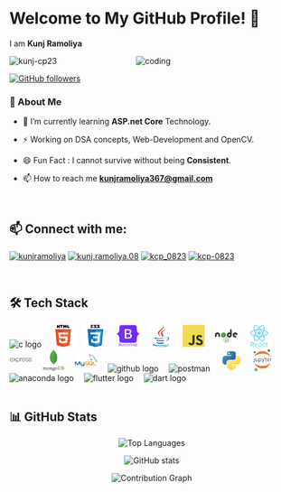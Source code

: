 <!--Hi there 👋-->

<!--
**KUNJ-CP23/KUNJ-CP23** is a ✨ _special_ ✨ repository because its `README.md` (this file) appears on your GitHub profile.

Here are some ideas to get you started:

- 🔭 I’m currently working on ...
- 🌱 I’m currently learning ...
- 👯 I’m looking to collaborate on ...
- 🤔 I’m looking for help with ...
- 💬 Ask me about ...
- 📫 How to reach me: ...
- 😄 Pronouns: ...
- ⚡ Fun fact: ...
-->
# Welcome to My GitHub Profile! 👋

<!--<div align="center">
  <img src="https://github.com/KUNJ-CP23/KUNJ-CP23/blob/main/200w.gif" height="350" width="500" alt="Creative GIF">
</div>-->
<!--<h1 align="left">Kunj Ramoliya</h1>
<h3 align="left">Philomath</h3>-->
I am **Kunj Ramoliya**

<!-- <img src="https://raw.githubusercontent.com/khyatisatija/khyatisatija/output/snake.svg" alt="Snake animation" />-->

<img align="right" alt="coding" width="280" src="https://media.tenor.com/w3APLkMuTX0AAAAM/computer-work.gif">

<p align="left"> <img src="https://komarev.com/ghpvc/?username=kunj-cp23&label=Profile%20views&color=0e75b6&style=flat" alt="kunj-cp23" /> </p>

[![GitHub followers](https://img.shields.io/github/followers/kunj-cp23?label=Follow&style=social)](https://github.com/kunj-cp23?tab=followers)


### 🚀 About Me

- 🌱 I’m currently learning  **ASP.net Core** Technology.

- ⚡ Working on DSA concepts, Web-Development and OpenCV.

- 😄 Fun Fact : I cannot survive without being **Consistent**.

- 📫 How to reach me **kunjramoliya367@gmail.com**
<br>

## 📫 Connect with me:


<p align="left">
<a href="https://twitter.com/kunjramoliya" target="blank"><img align="center" src="https://raw.githubusercontent.com/rahuldkjain/github-profile-readme-generator/master/src/images/icons/Social/twitter.svg" alt="kunjramoliya" height="30" width="40" /></a>
<a href="https://instagram.com/kunj.ramoliya.08" target="blank"><img align="center" src="https://raw.githubusercontent.com/rahuldkjain/github-profile-readme-generator/master/src/images/icons/Social/instagram.svg" alt="kunj.ramoliya.08" height="30" width="40" /></a>
<a href="https://www.hackerrank.com/kcp_0823" target="blank"><img align="center" src="https://raw.githubusercontent.com/rahuldkjain/github-profile-readme-generator/master/src/images/icons/Social/hackerrank.svg" alt="kcp_0823" height="30" width="40" /></a>
<a href="https://www.leetcode.com/kcp-0823" target="blank"><img align="center" src="https://raw.githubusercontent.com/rahuldkjain/github-profile-readme-generator/master/src/images/icons/Social/leet-code.svg" alt="kcp-0823" height="30" width="40" /></a>
</p>
<br>

## 🛠️ Tech Stack

<!--<h3 align="left">Languages and Tools:</h3>-->
<div align="left"> 

  <img src="https://cdn.jsdelivr.net/gh/devicons/devicon/icons/c/c-original.svg" height="40" alt="c logo"  />
  <img width="10" />
  <img src="https://raw.githubusercontent.com/devicons/devicon/master/icons/html5/html5-original-wordmark.svg" alt="html5" height="40"/>
  <img width="10" />
  <img src="https://raw.githubusercontent.com/devicons/devicon/master/icons/css3/css3-original-wordmark.svg" alt="css3" height="40"/> 
  <img width="10" />
  <img src="https://raw.githubusercontent.com/devicons/devicon/master/icons/bootstrap/bootstrap-plain-wordmark.svg" alt="bootstrap" height="40"/>
  <img width="10" />
    <img src="https://raw.githubusercontent.com/devicons/devicon/master/icons/java/java-original.svg" alt="java" height="40"/>
    <img width="10" />
    <img src="https://raw.githubusercontent.com/devicons/devicon/master/icons/javascript/javascript-original.svg" alt="javascript" height="40"/>
    <img width="10" />
    <img src="https://raw.githubusercontent.com/devicons/devicon/master/icons/nodejs/nodejs-original-wordmark.svg" alt="nodejs" width="40" height="40"/>
    <img width="10" /> 
    <img src="https://raw.githubusercontent.com/devicons/devicon/master/icons/react/react-original-wordmark.svg" alt="react" width="40" height="40"/>
    <img width="10" />
    <img src="https://raw.githubusercontent.com/devicons/devicon/master/icons/express/express-original-wordmark.svg" alt="express" width="40" height="40"/>
    <img width="10" /> 
    <img src="https://raw.githubusercontent.com/devicons/devicon/master/icons/mongodb/mongodb-original-wordmark.svg" alt="mongodb" height="40"/>
    <img width="10" />
    <img src="https://raw.githubusercontent.com/devicons/devicon/master/icons/mysql/mysql-original-wordmark.svg" alt="mysql" width="40" height="40"/>
    <img width="10" />
    <img src="https://cdn.jsdelivr.net/gh/devicons/devicon/icons/github/github-original.svg" height="40" alt="github logo"  />
    <img width="10" />
    <img src="https://www.vectorlogo.zone/logos/getpostman/getpostman-icon.svg" alt="postman" width="40" height="40"/>
    <img width="10" />
    <img src="https://raw.githubusercontent.com/devicons/devicon/master/icons/python/python-original.svg" alt="python" width="40" height="40"/>
    <img width="10" />
    <img src="jupyter.png" height="40" alt="matplotlib logo"  />
    <img width="10" />
    <img src="https://cdn.jsdelivr.net/gh/devicons/devicon/icons/anaconda/anaconda-original.svg" height="40" alt="anaconda logo"  />
    <img width="10" />
    <img src="https://cdn.jsdelivr.net/gh/devicons/devicon/icons/flutter/flutter-original.svg" height="40" alt="flutter logo"  />
    <img width="10" /> 
    <img src="https://cdn.jsdelivr.net/gh/devicons/devicon/icons/dart/dart-original.svg" height="40" alt="dart logo"  />
    <img width="10" />
    <!--
    <img src="https://cdn.jsdelivr.net/gh/devicons/devicon/icons/canva/canva-original.svg" height="40" alt="canva logo"  />
    <img width="10" />
    <img src="https://www.vectorlogo.zone/logos/git-scm/git-scm-icon.svg" alt="git" width="40" height="40"/> 
    <img width="10" />
    -->
</div>
  
<br>

## 📊 GitHub Stats
<div align="center">
  <p>
  <img src="https://github-readme-stats.vercel.app/api/top-langs/?username=kunj-cp23&layout=compact&theme=radical" alt="Top Languages"/>
</p>
  <p>
    <img src="https://github-readme-stats.vercel.app/api?username=kunj-cp23&show_icons=true&theme=radical" alt="GitHub stats"/>
  </p>
</div>

<!-- <div align="center">
  <img src="https://github-readme-streak-stats.herokuapp.com/?user=kunj-cp23&show_icons=true&theme=dark&hide_border=true&bg_color=0D1117&title_color=FFFFFF&icon_color=9B59B6&text_color=C9D1D9" alt="kunj-cp23" />
</div> -->

<p align="center">
  <img src="https://github-readme-activity-graph.vercel.app/graph?username=kunj-cp23&theme=react-dark&hide_border=true" alt="Contribution Graph" />
</p>

<!--[![Kunj's WakaTime stats](https://github-readme-stats.vercel.app/api/wakatime?username=ffflabs)](https://github.com/kunj-cp23/github-readme-stats)-->


<!-- ### 📊 GitHub Stats:

<div align="center">
  <img src="https://github-readme-stats.vercel.app/api?username=kunj-cp23&show_icons=true&theme=dark&hide_border=true&bg_color=0D1117&title_color=FFFFFF&icon_color=9B59B6&text_color=C9D1D9" alt="GitHub Stats" />

</div>

<div align="center">
    <img align="left" float="right" src="https://github-readme-stats.vercel.app/api/top-langs?username=kunj-cp23&show_icons=true&theme=dark&hide_border=true&bg_color=0D1117&title_color=FFFFFF&icon_color=9B59B6&text_color=C9D1D9" alt="kunj-cp23" />
</div>

<div align="center">
  <img align="center" src="https://github-readme-streak-stats.herokuapp.com/?user=kunj-cp23&show_icons=true&theme=dark&hide_border=true&bg_color=0D1117&title_color=FFFFFF&icon_color=9B59B6&text_color=C9D1D9" alt="kunj-cp23" />
</div> -->

<!--## 🏆 GitHub Trophies
<p align="center">
  <img src="https://github-profile-trophy.vercel.app/?username=kunj-cp23&theme=onedark" alt="GitHub Trophies"/>
</p>-->

<!--<p>&nbsp;<img align="center" src="https://github-readme-stats.vercel.app/api?username=kunj-cp23&show_icons=true&locale=en" alt="kunj-cp23" /></p>-->

<!--<p><img align="center" src="https://github-readme-streak-stats.herokuapp.com/?user=kunj-cp23&" alt="kunj-cp23" /></p>-->


